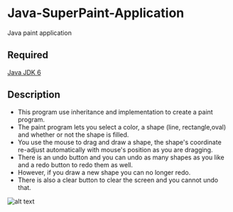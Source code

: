 Java-SuperPaint-Application
===========================
Java paint application

Required
----------
[Java JDK 6](http://www.oracle.com/technetwork/java/javasebusiness/downloads/java-archive-downloads-javase6-419409.htm)

Description
------------
* This program use inheritance and implementation to create a paint program.
* The paint program lets you select a color, a shape (line, rectangle,oval) and whether or not the shape is filled.
* You use the mouse to drag and draw a shape, the shape's coordinate re-adjust automatically with mouse's position as you are dragging. 
* There is an undo button and you can undo as many shapes as you like and a redo button to redo them as well.
* However, if you draw a new shape you can no longer redo.
* There is also a clear button to clear the screen and you cannot undo that.

![alt text](http://i.imgur.com/6gzUfxo.png "SuperPaint Application")
